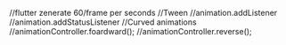 //flutter zenerate 60/frame per seconds
//Tween
//animation.addListener
//animation.addStatusListener
//Curved animations
//animationController.foardward();
//animationController.reverse();
